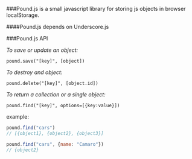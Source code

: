 ###Pound.js is a small javascript library for storing js objects in browser localStorage.

####Pound.js depends on Underscore.js

###Pound.js API

_To save or update an object:_

```pound.save("[key]", [object])```

_To destroy and object:_

```pound.delete("[key]", [object.id])```

_To return a collection or a single object:_

```pound.find("[key]", options=[{key:value}])```

example:

```javascript
pound.find("cars")
// [{object1}, {object2}, {object3}]
```
```javascript
pound.find("cars", {name: "Camaro"})
// {object2}
```
